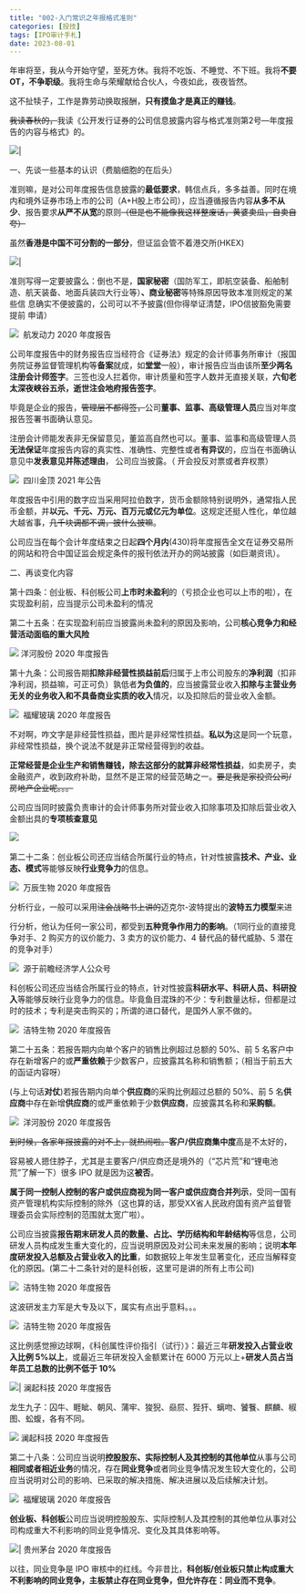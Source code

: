 ```yaml
---
title: "002-入门常识之年报格式准则"
categories: [投技]
tags: [IPO审计手札]
date: 2023-08-01
---
```


年审将至，我从今开始守望，至死方休。我将不吃饭、不睡觉、不下班。我将**不要OT，不争职级**。我将生命与荣耀献给合伙人，今夜如此，夜夜皆然。

这不扯犊子，工作是靠劳动换取报酬，**只有摸鱼才是真正的赚钱**。

~~我读春秋的，~~我读《公开发行证券的公司信息披露内容与格式准则第2号—年度报告的内容与格式》的。

![](https://img.richfan.site/ibank/IPO审计札记/入门常识之年报格式准则_1.webp)|

一、先谈一些基本的认识（费脑细胞的在后头）

准则嘛，是对公司年度报告信息披露的**最低要求**，韩信点兵，多多益善。同时在境内和境外证券市场上市的公司（A+H股上市公司），应当遵循报告内容**从多不从少**、报告要求**从严不从宽**的原则~~（但是也不能像我这样整废话，黄婆卖瓜，自卖自夸）~~


虽然**香港是中国不可分割的一部分**，但证监会管不着港交所(HKEX)

![](https://img.richfan.site/ibank/IPO审计札记/入门常识之年报格式准则_2.webp)|

准则写得一定要披露么：倒也不是，**国家秘密**（国防军工，即航空装备、船舶制造、航天装备、地面兵装四大行业等）**、商业秘密**等特殊原因导致本准则规定的某些信 息确实不便披露的，公司可以不予披露(但你得举证清楚，IPO信披豁免需要提前 申请）

![](https://img.richfan.site/ibank/IPO审计札记/入门常识之年报格式准则_3.webp) 
航发动力 2020 年度报告

公司年度报告中的财务报告应当经符合《证券法》规定的会计师事务所审计（报国务院证券监督管理机构等**备案**就成，如**堂堂**一般），审计报告应当由该所**至少两名注册会计师签字**。三签也没人拦着你，审计质量和签字人数并无直接关联，**六旬老太深夜峡谷五杀，逝世注会地府报告签字**。

毕竟是企业的报告，~~管理层不都得签，~~公司**董事、监事、高级管理人员**应当对年度报告签署书面确认意见。

注册会计师能发表非无保留意见，董监高自然也可以。董事、监事和高级管理人员**无法保证**年度报告内容的真实性、准确性、完整性或者**有异议**的，应当在书面确认意见中**发表意见并陈述理由**， 公司应当披露。（ 开会投反对票或者弃权票）

![](https://img.richfan.site/ibank/IPO审计札记/入门常识之年报格式准则_4.webp) 
四川金顶 2021 年公告

年度报告中引用的数字应当采用阿拉伯数字，货币金额除特别说明外，通常指人民币金额，并**以元、千元、万元、百万元或亿元为单位**。这规定还挺人性化，单位越大越省事，~~几千块调都不调，披什么披嘛~~。

公司应当在每个会计年度结束之日起**四个月内**(430)将年度报告全文在证券交易所的网站和符合中国证监会规定条件的报刊依法开办的网站披露（如巨潮资讯）。

二、再谈变化内容

第十四条：创业板、科创板公司**上市时未盈利**的（亏损企业也可以上市的啦），在实现盈利前，应当提示公司未盈利的情况

第二十五条：在实现盈利前应当披露尚未盈利的原因及影响，公司**核心竞争力和经营活动面临的重大风险**

![](https://img.richfan.site/ibank/IPO审计札记/入门常识之年报格式准则_5.webp)
洋河股份 2020 年度报告

第十九条：公司报告期**扣除非经营性损益前后**归属于上市公司股东的**净利润**（扣非净利润，损益嘛，可正可负）孰低者**为负值的**，应当披露营业收入**扣除与主营业务无关的业务收入和不具备商业实质的收入**情况，以及扣除后的营业收入金额。

![](https://img.richfan.site/ibank/IPO审计札记/入门常识之年报格式准则_6.webp) 
福耀玻璃 2020 年度报告

不对啊，咋文字是非经营性损益，图片是非经常性损益。**私以为**这是同一个玩意，非经常性损益，换个说法不就是非正常经营得到的收益。

**正常经营是企业生产和销售赚钱，除去这部分的就算非经常性损益**，如卖房子，卖金融资产，收到政府补助，显然不是正常的经营范畴之一。~~要是我是家投资公司/房地产企业呢。。。~~

公司应当同时披露负责审计的会计师事务所对营业收入扣除事项及扣除后营业收入金额出具的**专项核查意见**

![](https://img.richfan.site/ibank/IPO审计札记/入门常识之年报格式准则_7.jpg) 

第二十二条：创业板公司还应当结合所属行业的特点，针对性披露**技术、产业、业态、模式**等能够反映**行业竞争力**的信息。

![](https://img.richfan.site/ibank/IPO审计札记/入门常识之年报格式准则_8.webp) 
万辰生物 2020 年度报告

分析行业，一般可以采用~~注会战略书上讲的~~迈克尔-波特提出的**波特五力模型**来进

行分析，他认为任何一家公司，都受到**五种竞争作用力的影响**。（1同行业的直接竞争对手、2 购买方的议价能力、3 卖方的议价能力、4 替代品的替代威胁、5 潜在的竞争对手）

![](https://img.richfan.site/ibank/IPO审计札记/入门常识之年报格式准则_9.webp) 
源于前瞻经济学人公众号

科创板公司还应当结合所属行业的特点，针对性披露**科研水平、科研人员、科研投入**等能够反映行业竞争力的信息。毕竟鱼目混珠的不少：专利数量达标，但都是过时的技术；专利是突击购买的；所谓的进口替代，是国外人家不做的。

![](https://img.richfan.site/ibank/IPO审计札记/入门常识之年报格式准则_10.webp) 
洁特生物 2020 年度报告

第二十五条：若报告期内向单个客户的销售比例超过总额的 50%、前 5 名客户中存在新增客户的或**严重依赖**于少数客户，应披露其名称和销售额；（相当于前五大的函证内容呀）

(与上句话**对仗**)若报告期内向单个**供应商**的采购比例超过总额的 50%、前 5 名**供应商**中存在新增**供应商**的或严重依赖于少数**供应商**，应披露其名称和**采购额**。

![](https://img.richfan.site/ibank/IPO审计札记/入门常识之年报格式准则_11.webp) 
洋河股份 2020 年度报告

~~到时候，各家年报披露的对不上，就热闹啦。~~**客户/供应商集中度**高是不太好的，

容易被人摁住脖子，尤其是主要客户/供应商还是境外的（“芯片荒”和“锂电池荒”了解一下）很多 IPO 就是因为这**被否**。

**属于同一控制人控制的客户或供应商视为同一客户或供应商合并列示**，受同一国有资产管理机构实际控制的除外（这也算的话，那受XX省人民政府国有资产监督管理委员会实际控制的范围就太宽广啦）。

公司应当披露**报告期末研发人员的数量、占比、学历结构和年龄结构**等信息，公司研发人员构成发生重大变化的，应当说明原因及对公司未来发展的影响；说明**本年度研发投入总额及占营业收入的比重**，如数据较上年发生显著变化，还应当解释变化的原因。(第二十二条针对的是科创板，这里可是讲的所有上市公司)

![](https://img.richfan.site/ibank/IPO审计札记/入门常识之年报格式准则_12.webp) 
洁特生物 2020 年度报告

这波研发主力军是大专及以下，属实有点出乎意料。。。

![](https://img.richfan.site/ibank/IPO审计札记/入门常识之年报格式准则_13.webp) 
洁特生物 2020 年度报告

这比例感觉擦边球啊，《科创属性评价指引（试行）》：最近三年**研发投入占营业收入比例 5%以上**，或最近三年研发投入金额累计在 6000 万元以上+**研发人员占当年员工总数的比例不低于 10%**

![](https://img.richfan.site/ibank/IPO审计札记/入门常识之年报格式准则_14.webp)|
澜起科技 2020 年度报告

龙生九子：囚牛、睚眦、朝风、蒲牢、狻猊、赑屃、狴犴、螭吻、饕餮、麒麟、椒图、蚣蝮，各有不同。

![](https://img.richfan.site/ibank/IPO审计札记/入门常识之年报格式准则_15.webp)
澜起科技 2020 年度报告

第二十八条：公司应当说明**控股股东、实际控制人及其控制的其他单位**从事与公司**相同或者相近业务**的情况，存在**同业竞争**或者同业竞争情况发生较大变化的，公司应当说明对公司的影响、已采取的解决措施、解决进展以及后续解决计划。

![](https://img.richfan.site/ibank/IPO审计札记/入门常识之年报格式准则_16.webp) 
福耀玻璃 2020 年度报告

**创业板、科创板**公司应当说明控股股东、实际控制人及其控制的其他单位从事对公司构成重大不利影响的同业竞争情况、变化及其具体影响等。

![](https://img.richfan.site/ibank/IPO审计札记/入门常识之年报格式准则_17.webp)|
贵州茅台 2020 年度报告

以往，同业竞争是 IPO 审核中的红线。今非昔比，**科创板/创业板只禁止构成重大不利影响的同业竞争，主板禁止存在同业竞争，但允许存在：同业而不竞争**。
